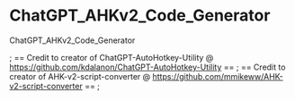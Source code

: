 # ChatGPT_AHKv2_Code_Generator
ChatGPT_AHKv2_Code_Generator


; == Credit to creator of ChatGPT-AutoHotkey-Utility @ https://github.com/kdalanon/ChatGPT-AutoHotkey-Utility ==
; == Credit to creator of AHK-v2-script-converter @ https://github.com/mmikeww/AHK-v2-script-converter ==
; 
